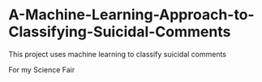 # A-Machine-Learning-Approach-to-Classifying-Suicidal-Comments
This project uses machine learning to classify suicidal comments

For my Science Fair
